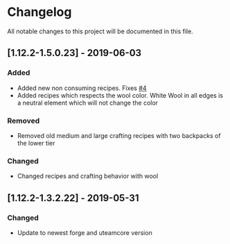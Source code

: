 # Changelog
All notable changes to this project will be documented in this file.

## [1.12.2-1.5.0.23] - 2019-06-03
### Added
- Added new non consuming recipes. Fixes [#4](https://github.com/MC-U-Team/Useful-Backpacks/issues/4)
- Added recipes which respects the wool color. White Wool in all edges is a neutral element which will not change the color

### Removed
- Removed old medium and large crafting recipes with two backpacks of the lower tier

### Changed
- Changed recipes and crafting behavior with wool

## [1.12.2-1.3.2.22] - 2019-05-31
### Changed
- Update to newest forge and uteamcore version
